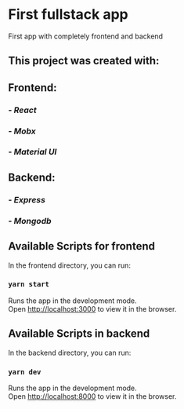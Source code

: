 # First fullstack app

First app with completely frontend and backend

## This project was created with:
## Frontend:
### - *React*
### - *Mobx*
### - *Material UI*

## Backend:
### - *Express*
### - *Mongodb*



## Available Scripts for frontend

In the frontend directory, you can run:

### `yarn start`

Runs the app in the development mode.\
Open [http://localhost:3000](http://localhost:3000) to view it in the browser.

## Available Scripts in backend

In the backend directory, you can run:

### `yarn dev`

Runs the app in the development mode.\
Open [http://localhost:8000](http://localhost:8000) to view it in the browser.

